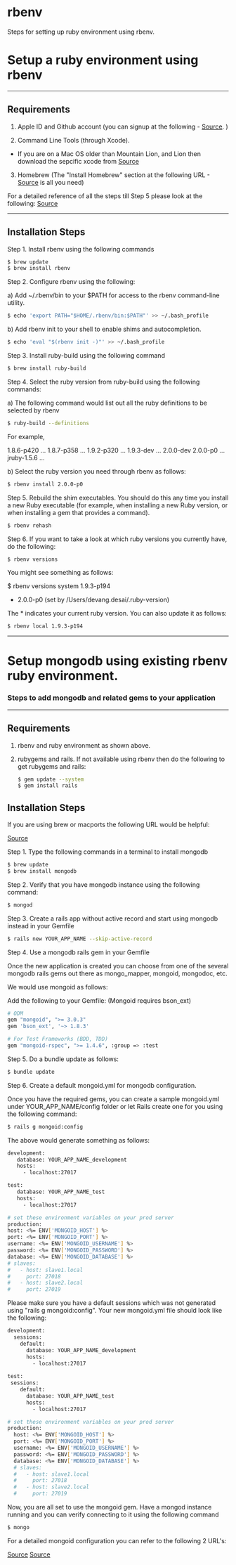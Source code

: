 rbenv
===========

Steps for setting up ruby environment using rbenv.

# Setup a ruby environment using rbenv

* * *

## Requirements

1. Apple ID and Github account (you can signup at the following - [Source](https://github.com/signup). )

2. Command Line Tools (through Xcode).
   
- If you are on a Mac OS older than Mountain Lion, and Lion then download 
  the sepcific xcode from [Source](https://developer.apple.com/xcode/)

3. Homebrew (The "Install Homebrew" section at the following URL - [Source](http://mxcl.github.io/homebrew/) is all you need)

For a detailed reference of all the steps till Step 5 please look at the following:
[Source](http://www.moncefbelyamani.com/how-to-install-xcode-homebrew-git-rvm-ruby-on-mac/)
* * *

## Installation Steps

Step 1. Install rbenv using the following commands
  
  ~~~ sh
  $ brew update
  $ brew install rbenv
  ~~~

Step 2. Configure rbenv using the following:

  a) Add ~/.rbenv/bin to your $PATH for access to the rbenv command-line utility.
  
  ~~~ sh
  $ echo 'export PATH="$HOME/.rbenv/bin:$PATH"' >> ~/.bash_profile
  ~~~

  b) Add rbenv init to your shell to enable shims and autocompletion.
  ~~~ sh
  $ echo 'eval "$(rbenv init -)"' >> ~/.bash_profile
  ~~~
  
Step 3. Install ruby-build using the following command

  ~~~ sh
  $ brew install ruby-build
  ~~~
  
Step 4. Select the ruby version from ruby-build using the following commands:
  
  a) The following command would list out all the ruby definitions to be selected by rbenv
  
  ~~~ sh
  $ ruby-build --definitions
  ~~~
  
  For example,
  
1.8.6-p420
...
1.8.7-p358
...
1.9.2-p320
...
1.9.3-dev
...
2.0.0-dev
2.0.0-p0
...
jruby-1.5.6
...

  b) Select the ruby version you need through rbenv as follows:
  
  ~~~ sh
  $ rbenv install 2.0.0-p0
  ~~~
  
Step 5. Rebuild the shim executables. You should do this any time you
   install a new Ruby executable (for example, when installing a new
   Ruby version, or when installing a gem that provides a command).

   ~~~ sh
   $ rbenv rehash
   ~~~

Step 6. If you want to take a look at which ruby versions you currently have, do the following: 

   ~~~ sh
   $ rbenv versions
   ~~~

You might see something as follows:

$ rbenv versions
  system
  1.9.3-p194
* 2.0.0-p0 (set by /Users/devang.desai/.ruby-version)
   
The * indicates your current ruby version. You can also update it as follows:

   ~~~ sh
   $ rbenv local 1.9.3-p194
   ~~~

* * *

# Setup mongodb using existing rbenv ruby environment.
### Steps to add mongodb and related gems to your application

* * *

## Requirements

1. rbenv and ruby environment as shown above.

2. rubygems and rails. If not available using rbenv then do the following to get rubygems and rails:
   
   ~~~ sh
   $ gem update --system
   $ gem install rails
   ~~~

## Installation Steps

If you are using brew or macports the following URL would be helpful:

[Source](http://docs.mongodb.org/manual/tutorial/install-mongodb-on-os-x/)

Step 1. Type the following commands in a terminal to install mongodb

   ~~~ sh
   $ brew update
   $ brew install mongodb
   ~~~

Step 2. Verify that you have mongodb instance using the following command:

   ~~~ sh
   $ mongod
   ~~~   

Step 3. Create a rails app without active record and start using mongodb instead in your Gemfile

   ~~~ sh
   $ rails new YOUR_APP_NAME --skip-active-record
   ~~~

Step 4. Use a mongodb rails gem in your Gemfile 

Once the new application is created you can choose from one of the several mongodb rails gems out there 
as mongo_mapper, mongoid, mongodoc, etc.

We would use mongoid as follows:

Add the following to your Gemfile:
(Mongoid requires bson_ext)

   ~~~ sh
   # ODM
   gem "mongoid", ">= 3.0.3"
   gem 'bson_ext', '~> 1.8.3'
   
   # For Test Frameworks (BDD, TDD)
   gem "mongoid-rspec", ">= 1.4.6", :group => :test
   ~~~   

Step 5. Do a bundle update as follows:

   ~~~ sh
   $ bundle update
   ~~~   

Step 6. Create a default mongoid.yml for mongodb configuration.

Once you have the required gems, you can create a sample mongoid.yml under YOUR_APP_NAME/config folder or 
let Rails create one for you using the following command:

   ~~~ sh
   $ rails g mongoid:config
   ~~~   

The above would generate something as follows:

   ~~~ sh
   development:
      database: YOUR_APP_NAME_development
      hosts:
        - localhost:27017
   
   test:
      database: YOUR_APP_NAME_test
      hosts:
        - localhost:27017
   
# set these environment variables on your prod server
production:
  host: <%= ENV['MONGOID_HOST'] %>
  port: <%= ENV['MONGOID_PORT'] %>
  username: <%= ENV['MONGOID_USERNAME'] %>
  password: <%= ENV['MONGOID_PASSWORD'] %>
  database: <%= ENV['MONGOID_DATABASE'] %>
  # slaves:
  #   - host: slave1.local
  #     port: 27018
  #   - host: slave2.local
  #     port: 27019

   ~~~   

Please make sure you have a default sessions which was not generated using "rails g mongoid:config". Your new mongoid.yml
file should look like the following:

~~~ sh
development:
  sessions:
    default:
      database: YOUR_APP_NAME_development
      hosts:
        - localhost:27017
   
test:
 sessions:
    default:
      database: YOUR_APP_NAME_test
      hosts:
        - localhost:27017

# set these environment variables on your prod server
production:
  host: <%= ENV['MONGOID_HOST'] %>
  port: <%= ENV['MONGOID_PORT'] %>
  username: <%= ENV['MONGOID_USERNAME'] %>
  password: <%= ENV['MONGOID_PASSWORD'] %>
  database: <%= ENV['MONGOID_DATABASE'] %>
  # slaves:
  #   - host: slave1.local
  #     port: 27018
  #   - host: slave2.local
  #     port: 27019

   ~~~   

Now, you are all set to use the mongoid gem. Have a mongod instance running and you can verify connecting to it
using the following command

   ~~~ sh
   $ mongo
   ~~~   
   
For a detailed mongoid configuration you can refer to the following 2 URL's:

[Source](http://mongoid.org/en/mongoid/docs/installation.html)
[Source](http://docs.mongodb.org/manual/tutorial/install-mongodb-on-os-x/)
